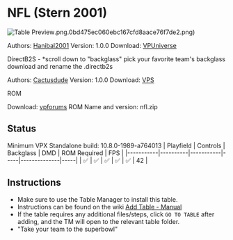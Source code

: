 # NFL (Stern 2001)

![Table Preview](../../images/vpx-nfl.png).png.0bd475ec060ebc167cfd8aace76f7de2.png)

Authors: [Hanibal2001](https://vpuniverse.com/profile/872-hanibal2001/)
Version: 1.0.0
Download: [VPUniverse](https://vpuniverse.com/files/file/18811-nfl-stern-2001-hanibals-4k-mod/)

DirectB2S - *scroll down to "backglass" pick your favorite team's backglass download and rename the .directb2s 

Authors: [Cactusdude](https://vpuniverse.com/profile/36004-cactusdude/)
Version: 1.0.0
Download: [VPS](https://virtual-pinball-spreadsheet.web.app/game/xg1BFkLD/)

ROM

Download: [vpforums](https://www.vpforums.org/index.php?app=downloads&showfile=1119)
ROM Name and version: nfl.zip

## Status 

Minimum VPX Standalone build: 10.8.0-1989-a764013
| Playfield | Controls | Backglass | DMD | ROM Required | FPS | 
|-----------|----------|-----------|-----|--------------|-----|
| :white_check_mark: | :white_check_mark: | :white_check_mark: | :white_check_mark: | :white_check_mark: | 42 |

## Instructions

- Make sure to use the Table Manager to install this table.
- Instructions can be found on the wiki [Add Table - Manual](https://github.com/LegendsUnchained/vpx-standalone-alp4k/wiki/%5B04%5D-%F0%9F%A7%A1-TM-%E2%80%90-Other-Features#add-table---manual)
- If the table requires any additional files/steps, click `GO TO TABLE` after adding, and the TM will open to the relevant table folder.
- "Take your team to the superbowl"

